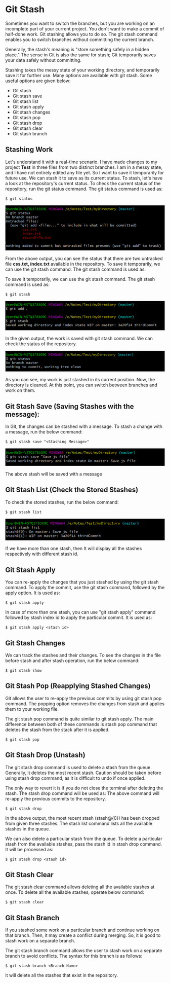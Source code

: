# Git Stash
Sometimes you want to switch the branches, but you are working on an incomplete part of your current project. You don't want to make a commit of half-done work. Git stashing allows you to do so. The git stash command enables you to switch branches without committing the current branch.

Generally, the stash's meaning is "store something safely in a hidden place." The sense in Git is also the same for stash; Git temporarily saves your data safely without committing.

Stashing takes the messy state of your working directory, and temporarily save it for further use. Many options are available with git stash. Some useful options are given below:

- Git stash
- Git stash save
- Git stash list
- Git stash apply
- Git stash changes
- Git stash pop
- Git stash drop
- Git stash clear
- Git stash branch

## Stashing Work
Let's understand it with a real-time scenario. I have made changes to my project **Test** in three files from two distinct branches. I am in a messy state, and I have not entirely edited any file yet. So I want to save it temporarily for future use. We can stash it to save as its current status. To stash, let's have a look at the repository's current status. To check the current status of the repository, run the git status command. The git status command is used as:

```
$ git status  
```

![status](image/status.png)

From the above output, you can see the status that there are two untracked file **css.txt, index.txt** available in the repository. To save it temporarily, we can use the git stash command. The git stash command is used as:

To save it temporarily, we can use the git stash command. The git stash command is used as:
```
$ git stash  
```

![stash](image/stash.png)

In the given output, the work is saved with git stash command. We can check the status of the repository.

![stash2](image/status2.png)

As you can see, my work is just stashed in its current position. Now, the directory is cleaned. At this point, you can switch between branches and work on them.

## Git Stash Save (Saving Stashes with the message):
In Git, the changes can be stashed with a message. To stash a change with a message, run the below command:
```
$ git stash save "<Stashing Message>"  
```

![save](image/s-save.png)

The above stash will be saved with a message

## Git Stash List (Check the Stored Stashes)
To check the stored stashes, run the below command:
```
$ git stash list  
```

![list](image/list.png)

If we have more than one stash, then It will display all the stashes respectively with different stash id.

## Git Stash Apply
You can re-apply the changes that you just stashed by using the git stash command. To apply the commit, use the git stash command, followed by the apply option. It is used as:
```
$ git stash apply  
```

In case of more than one stash, you can use "git stash apply" command followed by stash index id to apply the particular commit. It is used as:

```
$ git stash apply <stash id>  
```

## Git Stash Changes
We can track the stashes and their changes. To see the changes in the file before stash and after stash operation, run the below command:

```
$ git stash show  
```

## Git Stash Pop (Reapplying Stashed Changes)
Git allows the user to re-apply the previous commits by using git stash pop command. The popping option removes the changes from stash and applies them to your working file.

The git stash pop command is quite similar to git stash apply. The main difference between both of these commands is stash pop command that deletes the stash from the stack after it is applied.
```
$ git stash pop  
```

## Git Stash Drop (Unstash)
The git stash drop command is used to delete a stash from the queue. Generally, it deletes the most recent stash. Caution should be taken before using stash drop command, as it is difficult to undo if once applied.

The only way to revert it is if you do not close the terminal after deleting the stash. The stash drop command will be used as:
The above command will re-apply the previous commits to the repository.

```
$ git stash drop  
```

In the above output, the most recent stash (stash@{0}) has been dropped from given three stashes. The stash list command lists all the available stashes in the queue.

We can also delete a particular stash from the queue. To delete a particular stash from the available stashes, pass the stash id in stash drop command. It will be processed as:
```
$ git stash drop <stash id>  
```

## Git Stash Clear
The git stash clear command allows deleting all the available stashes at once. To delete all the available stashes, operate below command:
```
$ git stash clear  
```

## Git Stash Branch
If you stashed some work on a particular branch and continue working on that branch. Then, it may create a conflict during merging. So, it is good to stash work on a separate branch.

The git stash branch command allows the user to stash work on a separate branch to avoid conflicts. The syntax for this branch is as follows:
```
$ git stash branch <Branch Name>  
```
it will delete all the stashes that exist in the repository.
